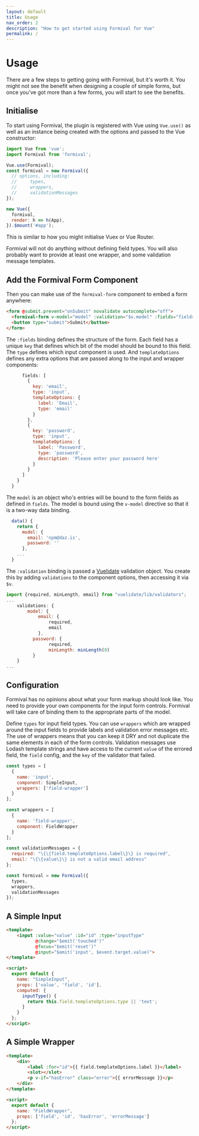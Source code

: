 ```yaml
---
layout: default
title: Usage
nav_order: 2
description: "How to get started using Formival for Vue"
permalink: /
---
```


# Usage

There are a few steps to getting going with Formival,
but it's worth it. You might not see the benefit when
designing a couple of simple forms, but once you've got
more than a few forms, you will start to see the benefits.

## Initialise

To start using Formival, the plugin is registered with
Vue using `Vue.use()` as well as an instance being
created with the options and passed to the Vue 
constructor:

```js
import Vue from 'vue';
import Formival from 'formival';

Vue.use(Formival);
const formival = new Formival({
  // options, including:
  //     types,
  //     wrappers,
  //     validationMessages
});

new Vue({
  formival,
  render: h => h(App),
}).$mount('#app');
```

This is similar to how you might initialise
Vuex or Vue Router.

Formival will not do anything without defining field types.
You will also probably want to provide at least one wrapper,
and some validation message templates. 

## Add the Formival Form Component

Then you can make use of the `formival-form` component to 
embed a form anywhere:

```html
<form @submit.prevent="onSubmit" novalidate autocomplete="off">
  <formival-form v-model="model" :validation="$v.model" :fields="fields"/>
  <button type="submit">Submit</button>
</form>
```

The `:fields` binding defines the structure of the form. 
Each field has a unique `key` that defines which bit of the 
model should be bound to this field. The `type` defines
which input component is used. And `templateOptions` defines
any extra options that are passed along to the input and wrapper
components:

```js
      fields: [
        {
          key: 'email',
          type: 'input',
          templateOptions: {
            label: 'Email',
            type: 'email'
          }
        },
        {
          key: 'password',
          type: 'input',
          templateOptions: {
            label: 'Password',
            type: 'password',
            description: 'Please enter your password here'
          }
        }
      ]
    }
  }
```

The `model` is an object who's entries will be bound to the 
form fields as defined in `fields`. The model is bound using
the `v-model` directive so that it is a two-way data binding.

```js
  data() {
    return {
      model: {
        email: 'npm@daz.is',
        password: ''
      },
    ...
  }
```

The `:validation` binding is passed a 
[Vuelidate](https://vuelidate.js.org) validation object. 
You create this by adding `validations` to the 
component options, then accessing it via `$v`.

```js
import {required, minLength, email} from "vuelidate/lib/validators";
...
    validations: {
        model: {
            email: {
                required,
                email
            },
          password: {
                required,
                minLength: minLength(8)
          }
    }
...
```

## Configuration

Formival has no opinions about what your form markup should look
like. You need to provide your own components for the input form
controls. Formival will take care of binding them to the appropriate
parts of the model.

Define `types` for input field types. You can use `wrappers` which
are wrapped around the input fields to provide labels and 
validation error messages etc. The use of wrappers means that you can
keep it DRY and not duplicate the same elements in each of the form
controls. Validation messages use Lodash template strings and have 
access to the current `value` of the errored field, the `field`
config, and the `key` of the validator that failed.

```js
const types = [
  {
    name: 'input',
    component: SimpleInput,
    wrappers: ['field-wrapper']
  }
];

const wrappers = [
  {
    name: 'field-wrapper',
    component: FieldWrapper
  }
];

const validationMessages = {
  required: "\{\{field.templateOptions.label\}\} is required",
  email: "\{\{value\}\} is not a valid email address"
};

const formival = new Formival({
  types,
  wrappers,
  validationMessages
});
```

## A Simple Input

```html
<template>
    <input :value="value" :id="id" :type="inputType"
           @change="$emit('touched')"
           @focus="$emit('reset')"
           @input="$emit('input', $event.target.value)">
</template>

<script>
  export default {
    name: "SimpleInput",
    props: ['value', 'field', 'id'],
    computed: {
      inputType() {
        return this.field.templateOptions.type || 'text';
      }
    }
  };
</script>
```

## A Simple Wrapper

```html
<template>
    <div>
        <label :for="id">{{ field.templateOptions.label }}</label>
        <slot></slot>
        <p v-if="hasError" class="error">{{ errorMessage }}</p>
    </div>
</template>

<script>
  export default {
    name: "FieldWrapper",
    props: ['field', 'id', 'hasError', 'errorMessage']
  };
</script>
```




